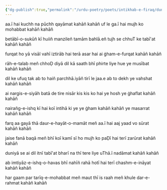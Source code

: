 ```yaml
---
{"dg-publish":true,"permalink":"/urdu-poetry/poets/intikhab-e-firaq/duniya-se-ai-dil-itni-tabi-at-bhari-na-thi/"}
---
```




aa.ī hai kuchh na pūchh qayāmat kahāñ kahāñ
uf le ga.ī hai mujh ko mohabbat kahāñ kahāñ

betābī-o-sukūñ kī huiiñ manzileñ tamām
bahlā.eñ tujh se chhuT ke tabī'at kahāñ kahāñ

furqat ho yā visāl vahī iztirāb hai
terā asar hai ai ġham-e-furqat kahāñ kahāñ

rāh-e-talab meñ chhoḌ diyā dil kā saath bhī
phirte liye hue ye musībat kahāñ kahāñ

dil ke ufuq tak ab to haiñ parchhā.iyāñ tirī
le jaa.e ab to dekh ye vahshat kahāñ kahāñ

ai nargis-e-siyāh batā de tire nisār
kis kis ko hai ye hosh ye ġhaflat kahāñ kahāñ

nairañg-e-ishq kī hai koī intihā ki ye
ye ġham kahāñ kahāñ ye masarrat kahāñ kahāñ

farq aa gayā thā daur-e-hayāt-o-mamāt meñ
aa.ī hai aaj yaad vo sūrat kahāñ kahāñ

jaise fanā baqā meñ bhī koī kamī sī ho
mujh ko paḌī hai terī zarūrat kahāñ kahāñ

duniyā se ai dil itnī tabī'at bharī na thī
tere liye uThā.ī nadāmat kahāñ kahāñ

ab imtiyāz-e-ishq-o-havas bhī nahīñ rahā
hotī hai terī chashm-e-ināyat kahāñ kahāñ

har gaam par tarīq-e-mohabbat meñ maut thī
is raah meñ khule dar-e-rahmat kahāñ kahāñ


